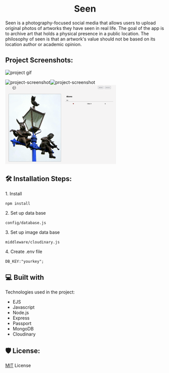 <h1 align="center" id="title">Seen</h1>

<p id="description">Seen is a photography-focused social media that allows users to upload original photos of artworks they have seen in real life. The goal of the app is to archive art that holds a physical presence in a public location. The philosophy of seen is that an artwork's value should not be based on its location author or academic opinion.</p>

<h2>Project Screenshots:</h2>

<img src="" alt="project gif" width="700px">

<img src="screenshots/sc1.png" alt="project-screenshot" width="350px" height="250/"><img src="screenshots/sc2.png" alt="project-screenshot" width="375px" height="250/"><img src="screenshots/sc3.png" alt="project-screenshot" width="350px" height="250/">


<h2>🛠️ Installation Steps:</h2>

<p>1. Install</p>

```
npm install
```

<p>2. Set up data base</p>

```
config/database.js
```

<p>3. Set up image data base</p>

```
middleware/cloudinary.js
```

<p>4. Create .env file</p>

```
DB_KEY:"yourkey";
```

  
  
<h2>💻 Built with</h2>

Technologies used in the project:

*   EJS
*   Javascript
*   Node.js
*   Express
*   Passport
*   MongoDB
*   Cloudinary

<h2>🛡️ License:</h2>

<a href="https://opensource.org/license/mit">MIT</a> License